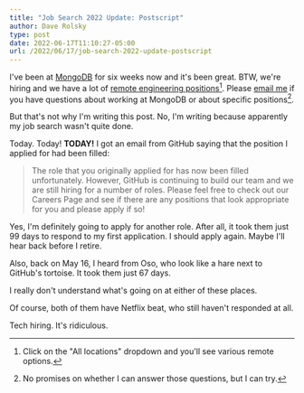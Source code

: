 ```yaml
---
title: "Job Search 2022 Update: Postscript"
author: Dave Rolsky
type: post
date: 2022-06-17T11:10:27-05:00
url: /2022/06/17/job-search-2022-update-postscript
---
```


I've been at [MongoDB](https://www.mongodb.com/) for six weeks now and it's been great. BTW, we're
hiring and we have a lot of
[remote engineering positions](https://www.mongodb.com/careers/departments/engineering#openings)[^1].
Please [email me](mailto:autarch@urth.org) if you have questions about working at MongoDB or about
specific positions[^2].

But that's not why I'm writing this post. No, I'm writing because apparently my job search wasn't
quite done.

Today. Today! **TODAY!** I got an email from GitHub saying that the position I applied for had been
filled:

> The role that you originally applied for has now been filled unfortunately. However, GitHub is
> continuing to build our team and we are still hiring for a number of roles. Please feel free to
> check out our Careers Page and see if there are any positions that look appropriate for you and
> please apply if so!

Yes, I'm definitely going to apply for another role. After all, it took them just 99 days to respond
to my first application. I should apply again. Maybe I'll hear back before I retire.

Also, back on May 16, I heard from Oso, who look like a hare next to GitHub's tortoise. It took them
just 67 days.

I really don't understand what's going on at either of these places.

Of course, both of them have Netflix beat, who still haven't responded at all.

Tech hiring. It's ridiculous.

[^1]: Click on the "All locations" dropdown and you'll see various remote options.

[^2]: No promises on whether I can answer those questions, but I can try.
